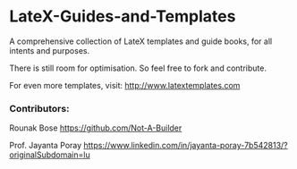 # LateX-Guides-and-Templates
A comprehensive collection of LateX templates and guide books, for all intents and purposes.

There is still room for optimisation. So feel free to fork and contribute.

For even more templates, visit: http://www.latextemplates.com


### Contributors: 

Rounak Bose https://github.com/Not-A-Builder

Prof. Jayanta Poray https://www.linkedin.com/in/jayanta-poray-7b542813/?originalSubdomain=lu

